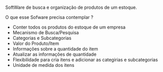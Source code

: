 SoftWare de busca e organização de produtos de um estoque.

O que esse Sofware precisa contemplar ?

  * Conter todos os produtos do estoque de um empresa
  * Mecanismo de Busca/Pesquisa
  * Categorias e Subcategorias
  * Valor do Produto/Item
  * Informações sobre a quantidade do item
  * Atualizar as informações de quantidade
  * Flexibilidade para cria itens e adicionar as categirias e subcategorias
  * Unidade de medida dos itens
